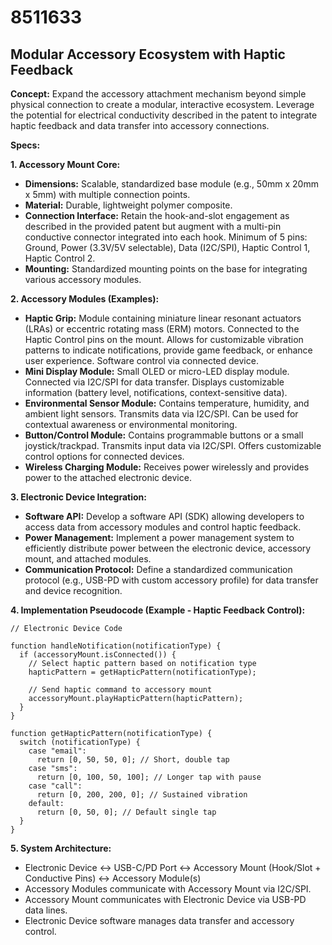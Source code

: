 # 8511633

## Modular Accessory Ecosystem with Haptic Feedback

**Concept:** Expand the accessory attachment mechanism beyond simple physical connection to create a modular, interactive ecosystem. Leverage the potential for electrical conductivity described in the patent to integrate haptic feedback and data transfer into accessory connections.

**Specs:**

**1. Accessory Mount Core:**

*   **Dimensions:** Scalable, standardized base module (e.g., 50mm x 20mm x 5mm) with multiple connection points.
*   **Material:** Durable, lightweight polymer composite.
*   **Connection Interface:** Retain the hook-and-slot engagement as described in the provided patent but augment with a multi-pin conductive connector integrated into each hook. Minimum of 5 pins: Ground, Power (3.3V/5V selectable), Data (I2C/SPI), Haptic Control 1, Haptic Control 2.
*   **Mounting:** Standardized mounting points on the base for integrating various accessory modules.

**2. Accessory Modules (Examples):**

*   **Haptic Grip:** Module containing miniature linear resonant actuators (LRAs) or eccentric rotating mass (ERM) motors. Connected to the Haptic Control pins on the mount. Allows for customizable vibration patterns to indicate notifications, provide game feedback, or enhance user experience.  Software control via connected device.
*   **Mini Display Module:** Small OLED or micro-LED display module. Connected via I2C/SPI for data transfer.  Displays customizable information (battery level, notifications, context-sensitive data).
*   **Environmental Sensor Module:** Contains temperature, humidity, and ambient light sensors. Transmits data via I2C/SPI. Can be used for contextual awareness or environmental monitoring.
*   **Button/Control Module:** Contains programmable buttons or a small joystick/trackpad. Transmits input data via I2C/SPI.  Offers customizable control options for connected devices.
*   **Wireless Charging Module:** Receives power wirelessly and provides power to the attached electronic device.

**3. Electronic Device Integration:**

*   **Software API:** Develop a software API (SDK) allowing developers to access data from accessory modules and control haptic feedback.
*   **Power Management:** Implement a power management system to efficiently distribute power between the electronic device, accessory mount, and attached modules.
*   **Communication Protocol:** Define a standardized communication protocol (e.g., USB-PD with custom accessory profile) for data transfer and device recognition.

**4. Implementation Pseudocode (Example - Haptic Feedback Control):**

```
// Electronic Device Code

function handleNotification(notificationType) {
  if (accessoryMount.isConnected()) {
    // Select haptic pattern based on notification type
    hapticPattern = getHapticPattern(notificationType);

    // Send haptic command to accessory mount
    accessoryMount.playHapticPattern(hapticPattern);
  }
}

function getHapticPattern(notificationType) {
  switch (notificationType) {
    case "email":
      return [0, 50, 50, 0]; // Short, double tap
    case "sms":
      return [0, 100, 50, 100]; // Longer tap with pause
    case "call":
      return [0, 200, 200, 0]; // Sustained vibration
    default:
      return [0, 50, 0]; // Default single tap
  }
}
```

**5. System Architecture:**

*   Electronic Device <-> USB-C/PD Port <-> Accessory Mount (Hook/Slot + Conductive Pins) <-> Accessory Module(s)
*   Accessory Modules communicate with Accessory Mount via I2C/SPI.
*   Accessory Mount communicates with Electronic Device via USB-PD data lines.
*   Electronic Device software manages data transfer and accessory control.